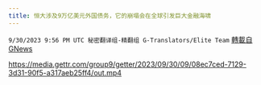 ```yaml
---
title: 恒大涉及9万亿美元外国债务，它的崩塌会在全球引发巨大金融海啸
---
```

`9/30/2023 9:56 PM UTC 秘密翻译组-精翻组 G-Translators/Elite Team` [轉載自GNews](https://gnews.org/articles/1761827)


https://media.gettr.com/group9/getter/2023/09/30/09/08ec7ced-7129-3d31-90f5-a317aeb25ff4/out.mp4
